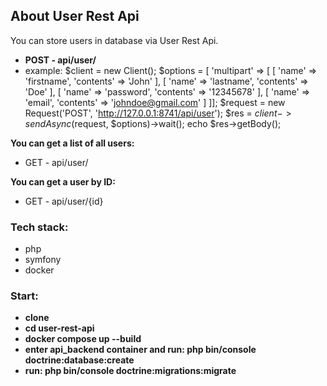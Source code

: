 ## About User Rest Api
You can store users in database via User Rest Api.
- **POST - api/user/**
- example:
  $client = new Client();
  $options = [
    'multipart' => [
      [
        'name' => 'firstname',
        'contents' => 'John'
      ],
      [
        'name' => 'lastname',
        'contents' => 'Doe'
      ],
      [
        'name' => 'password',
        'contents' => '12345678'
      ],
      [
        'name' => 'email',
        'contents' => 'johndoe@gmail.com'
      ]
  ]];
  $request = new Request('POST', 'http://127.0.0.1:8741/api/user');
  $res = $client->sendAsync($request, $options)->wait();
  echo $res->getBody();

  
**You can get a list of all users:**
- GET - api/user/

**You can get a user by ID:**
- GET - api/user/{id}

### Tech stack:
- php
- symfony
- docker

### Start:
- **clone**
- **cd user-rest-api**
- **docker compose up --build**
- **enter api_backend container and run: php bin/console doctrine:database:create**
- **run: php bin/console doctrine:migrations:migrate**
